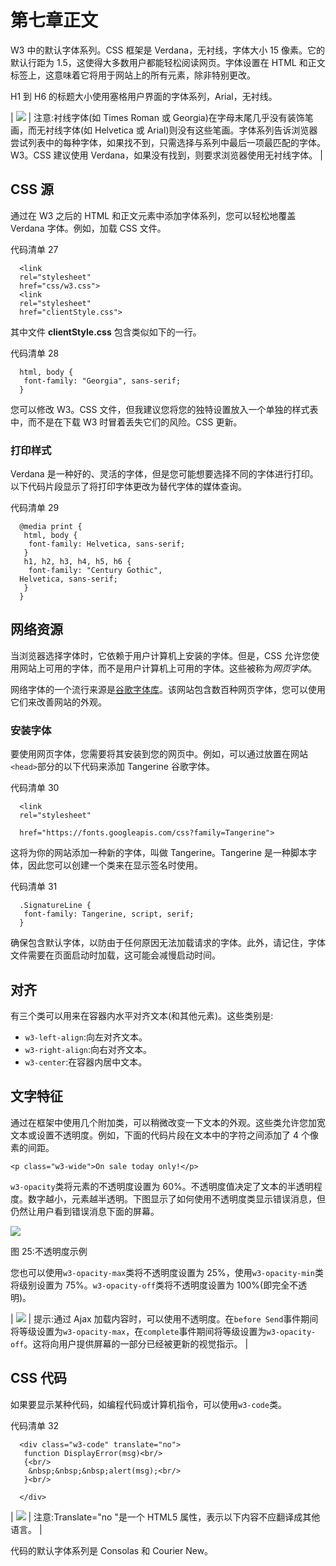 # 第七章正文

W3 中的默认字体系列。CSS 框架是 Verdana，无衬线，字体大小 15 像素。它的默认行距为 1.5，这使得大多数用户都能轻松阅读网页。字体设置在 HTML 和正文标签上，这意味着它将用于网站上的所有元素，除非特别更改。

H1 到 H6 的标题大小使用塞格用户界面的字体系列，Arial，无衬线。

| ![](../Images/note.png) | 注意:衬线字体(如 Times Roman 或 Georgia)在字母末尾几乎没有装饰笔画，而无衬线字体(如 Helvetica 或 Arial)则没有这些笔画。字体系列告诉浏览器尝试列表中的每种字体，如果找不到，只需选择与系列中最后一项最匹配的字体。W3。CSS 建议使用 Verdana，如果没有找到，则要求浏览器使用无衬线字体。 |

## CSS 源

通过在 W3 之后的 HTML 和正文元素中添加字体系列，您可以轻松地覆盖 Verdana 字体。例如，加载 CSS 文件。

代码清单 27

```
  <link
  rel="stylesheet"
  href="css/w3.css"> 
  <link
  rel="stylesheet"
  href="clientStyle.css">

```

其中文件 **clientStyle.css** 包含类似如下的一行。

代码清单 28

```
  html, body {
   font-family: "Georgia", sans-serif;
  }        

```

您可以修改 W3。CSS 文件，但我建议您将您的独特设置放入一个单独的样式表中，而不是在下载 W3 时冒着丢失它们的风险。CSS 更新。

### 打印样式

Verdana 是一种好的、灵活的字体，但是您可能想要选择不同的字体进行打印。以下代码片段显示了将打印字体更改为替代字体的媒体查询。

代码清单 29

```
  @media print {
   html, body {
    font-family: Helvetica, sans-serif;
   } 
   h1, h2, h3, h4, h5, h6 {
    font-family: "Century Gothic",
  Helvetica, sans-serif;
   }  
  }        

```

## 网络资源

当浏览器选择字体时，它依赖于用户计算机上安装的字体。但是，CSS 允许您使用网站上可用的字体，而不是用户计算机上可用的字体。这些被称为*网页字体*。

网络字体的一个流行来源是[谷歌字体库](https://fonts.google.com/)。该网站包含数百种网页字体，您可以使用它们来改善网站的外观。

### 安装字体

要使用网页字体，您需要将其安装到您的网页中。例如，可以通过放置在网站`<head>`部分的以下代码来添加 Tangerine 谷歌字体。

代码清单 30

```
  <link
  rel="stylesheet"

  href="https://fonts.googleapis.com/css?family=Tangerine">

```

这将为你的网站添加一种新的字体，叫做 Tangerine。Tangerine 是一种脚本字体，因此您可以创建一个类来在显示签名时使用。

代码清单 31

```
  .SignatureLine {
   font-family: Tangerine, script, serif;
  }        

```

确保包含默认字体，以防由于任何原因无法加载请求的字体。此外，请记住，字体文件需要在页面启动时加载，这可能会减慢启动时间。

## 对齐

有三个类可以用来在容器内水平对齐文本(和其他元素)。这些类别是:

*   `w3-left-align`:向左对齐文本。
*   `w3-right-align`:向右对齐文本。
*   `w3-center`:在容器内居中文本。

## 文字特征

通过在框架中使用几个附加类，可以稍微改变一下文本的外观。这些类允许您加宽文本或设置不透明度。例如，下面的代码片段在文本中的字符之间添加了 4 个像素的间距。

`<p class="w3-wide">On sale today only!</p>`

`w3-opacity`类将元素的不透明度设置为 60%。不透明度值决定了文本的半透明程度。数字越小，元素越半透明。下图显示了如何使用不透明度类显示错误消息，但仍然让用户看到错误消息下面的屏幕。

![](../Images/image028.png)

图 25:不透明度示例

您也可以使用`w3-opacity-max`类将不透明度设置为 25%，使用`w3-opacity-min`类将级别设置为 75%。`w3-opacity-off`类将不透明度设置为 100%(即完全不透明)。

| ![](../Images/tip.png) | 提示:通过 Ajax 加载内容时，可以使用不透明度。在`before Send`事件期间将等级设置为`w3-opacity-max`，在`complete`事件期间将等级设置为`w3-opacity-off`。这将向用户提供屏幕的一部分已经被更新的视觉指示。 |

## CSS 代码

如果要显示某种代码，如编程代码或计算机指令，可以使用`w3-code`类。

代码清单 32

```
  <div class="w3-code" translate="no">
   function DisplayError(msg)<br/>
   {<br/>
    &nbsp;&nbsp;&nbsp;alert(msg);<br/>
   }<br/>

  </div>        

```

| ![](../Images/note.png) | 注意:Translate="no "是一个 HTML5 属性，表示以下内容不应翻译成其他语言。 |

代码的默认字体系列是 Consolas 和 Courier New。